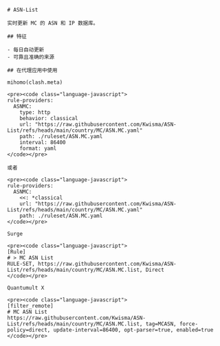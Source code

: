 
    # ASN-List
    
    实时更新 MC 的 ASN 和 IP 数据库。
    
    ## 特征
    
    - 每日自动更新
    - 可靠且准确的来源
    
    ## 在代理应用中使用
    
    mihomo(clash.meta)
   
    <pre><code class="language-javascript">
    rule-providers:
      ASNMC:
        type: http
        behavior: classical
        url: "https://raw.githubusercontent.com/Kwisma/ASN-List/refs/heads/main/country/MC/ASN.MC.yaml"
        path: ./ruleset/ASN.MC.yaml
        interval: 86400
        format: yaml
    </code></pre>

    或者

    <pre><code class="language-javascript">
    rule-providers:
      ASNMC:
        <<: *classical
        url: "https://raw.githubusercontent.com/Kwisma/ASN-List/refs/heads/main/country/MC/ASN.MC.yaml"
        path: ./ruleset/ASN.MC.yaml
    </code></pre>
    
    Surge
    
    <pre><code class="language-javascript">
    [Rule]
    # > MC ASN List
    RULE-SET, https://raw.githubusercontent.com/Kwisma/ASN-List/refs/heads/main/country/MC/ASN.MC.list, Direct
    </code></pre>
    
    Quantumult X
    
    <pre><code class="language-javascript">
    [filter_remote]
    # MC ASN List
    https://raw.githubusercontent.com/Kwisma/ASN-List/refs/heads/main/country/MC/ASN.MC.list, tag=MCASN, force-policy=direct, update-interval=86400, opt-parser=true, enabled=true
    </code></pre>
    
